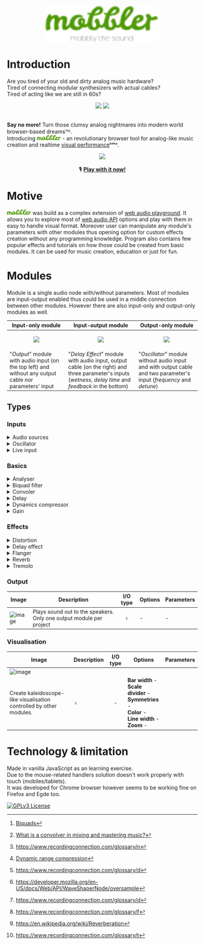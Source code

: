 <p align="center">
  <img src="/img/mobbler_animated.svg" width="300px" />
</p>

# Introduction

Are you tired of your old and dirty analog music hardware? <br>
Tired of connecting modular synthesizers with actual cables? <br>
Tired of acting like we are still in 60s?<br>
<div align="center">
 <img src="https://i.imgur.com/uripicq.jpg" height="250px"/>
  
 <img src="https://user-images.githubusercontent.com/1651451/142727918-165abe31-0d78-4c62-9a68-370ad509c238.png" height="250px"/>
</div>
<br/>

**Say no more!** Turn those clumsy analog nightmares into modern world browser-based dreamsᵀᴹ.<br>
Introducing <img src="/img/mobbler_word.svg" height="14px"/> - an revolutionary browser tool for analog-like music creation and realtime [visual performance](https://en.wikipedia.org/wiki/VJing)ᵇᵉᵗᵃ.
<div align="center">
<img src="https://user-images.githubusercontent.com/1651451/142727254-c605e95b-abd8-4084-aa79-d2510d038e0b.png" height="300px" />
</div>
  


<div align="center">
  
🎙️ **[Play with it now!](https://en.wikipedia.org/wiki/VJing)**
  
</div>

# Motive
<img src="/img/mobbler_word.svg" height="14px"/> was build as a complex extension of [web audio playground](https://github.com/cwilso/WebAudio). It allows you to explore most of [web audio API](https://www.w3.org/TR/webaudio/) options and play with them in easy to handle visual format. Moreover user can manipulate any module's parameters with other modules thus opening option for custom effects creation without any programming knowledge. Program also contains few popular effects and tutorials on how those could be created from basic modules. It can be used for music creation, education or just for fun. 

# Modules
Module is a single audio node with/without parameters. Most of modules are input-output enabled thus could be used in a middle connection between other modules. However there are also input-only and output-only modules as well.

| Input-only module  | Input-output module | Output-only module |
| ------------- | ------------- | ------------- |
| <p align="center"><img src="https://user-images.githubusercontent.com/1651451/142731494-aaa5d07e-0ce8-4fae-9fa1-a3a4d31a5829.png" width="125px"/></p> | <p align="center"><img src="https://user-images.githubusercontent.com/1651451/142731530-db56d58f-0e66-4fbb-8f1a-a2674b49f513.png" width="310px"/></p> | <p align="center"><img src="https://user-images.githubusercontent.com/1651451/142731517-2b826777-637e-4695-a4e5-3f4a19e09d7d.png" width="300px"></p>|
| "_Output_" module with audio input (on the top left) and without any output cable nor parameters' input | "_Delay Effect_" module with audio input, output cable (on the right) and three parameter's inputs (_wetness_, _delay time_ and _feedback_ in the bottom) | "_Oscillator_" module without audio input and with output cable and two parameter's input (_frequency_ and _detune_) |

## Types
### Inputs
<details><summary>Audio sources</summary>
<table>
  <tr>
    <td>
      <img src="https://user-images.githubusercontent.com/1651451/142734061-f2f0391c-80cd-4536-8c9c-25a873a0f1c8.png"/>
    </td>
    <td>
      Description:
        <ul>
          <li>Play any modern audio file or choose from already provided list</li>
        </ul>
      Input-output type:
        <ul>
          <li>Output</li>
        </ul>
      Options:
        <ul>
          <li><b>Loop</b>: enable sound looping</li>
          <li><b>Source</b>: list of loaded sounds</li>
        </ul>
      Parameters:
        <ul>
          <li><b>Playback rate</b>: increase the playback rate squeeze the sound wave into a smaller time window, which increases its frequency</li>
        </ul>
    </td>
  </tr>
</table>
    
| Image | Description | I/O type | Options | Parameters |   
| - | - | :-: | - | - |
|  | Play any modern audio file or choose from already provided list | ♂️ | **Loop**: enable sound looping <br> **Source**: list of loaded sounds | **Playback rate**: increase the playback rate squeeze the sound wave into a smaller time window, which increases its frequency |
  
</details>

<details><summary>Oscillator</summary>  
  
![image](https://user-images.githubusercontent.com/1651451/142731517-2b826777-637e-4695-a4e5-3f4a19e09d7d.png)
  
| Description | I/O type | Options | Parameters |   
| - | :-: | - | - |
 | Outputs a periodic waveform, such as a sine wave, square, sawtooth or triangle at various frequency | ♂️ | **Wave**: types of periodic wave | **Frequency**: Number of complete cycles a waveform makes in a second <br> **Detune**: Determine how much signal will be played out of tune |     
  
</details>

<details><summary>Live input</summary> 
  
| Image | Description | I/O type | Options | Parameters |   
| - | - | :-: | - | - |
| | Receives signal from microphone | ♂️ | - | - |   
  
</details>

### Basics
<details><summary>Analyser</summary>
  
| Image | Description | I/O type | Options | Parameters |   
| - | - | :-: | - | - |
| ![image](https://user-images.githubusercontent.com/1651451/142767526-7041bfe0-c10e-4865-8956-ddd75c4901e4.png)
 | Captures audio data in a certain frequency domain and then visualize it in a form of wave or frequency bars | ⚥ | **Type**: show data in sine wave or frequency bars form | - |   
  
</details>

<details><summary>Biquad filter</summary>  
  
| Image | Description | I/O type | Options | Parameters |   
| - | - | :-: | - | - |
| ![image](https://user-images.githubusercontent.com/1651451/142767534-9a52983d-065b-4eca-bd62-781bf866b7a5.png)
 | Second order [IIR](https://en.wikipedia.org/wiki/Infinite_impulse_response) filter. It is high enough order to be useful on its own, and - because of coefficient sensitivities in higher order filters - the biquad is often used as the basic building block for more complex filters[^biquad] | ⚥ | **Type**: filtering algorithm the node is implementing | **Frequency** <br> **Detune** <br> **Q** <br> **Gain**. <br> As every parameter got different meaning depand on filtering algorithm type check parameters' hint in live version for better description.
  
[^biquad]: [Biquads](https://www.earlevel.com/main/2003/02/28/biquads)
  
</details>

<details><summary>Convoler</summary>  
  
| Image | Description | I/O type | Options | Parameters |   
| - | - | :-: | - | - |
| ![image](https://user-images.githubusercontent.com/1651451/142767558-ccfc8341-2361-49e8-85f0-3f98ca81feb0.png)
 | Takes the sonic properties of a real world object (acoustic space, analogue gear etc) and applys those to a given signal to mimic the sound of the original device/space.[^1] | ⚥ | **[IR](https://en.wikipedia.org/wiki/Impulse_response)**: different types of preloaded IR <br> **Normalizer**: Apply a fixed amount of gain to audio so that the highest peak is set at the highest acceptable recording level.[^norm] | - |    
  
[^1]: [What is a convolver in mixing and mastering music?](https://www.quora.com/What-is-a-convolver-in-mixing-and-mastering-music/answer/Christopher-Carvalho-2)
[^norm]: https://www.recordingconnection.com/glossary/n  
</details>

<details><summary>Delay</summary>  
  
| Image | Description | I/O type | Options | Parameters |   
| - | - | :-: | - | - |
| ![image](https://user-images.githubusercontent.com/1651451/142767616-34e2f003-697e-470e-ae95-60ef1e7b3a8f.png)
 | Audio signal is recorded and then reproduced at a time delay | ⚥	| - | **Delay time**: number of seconds by which the signal will be delayed |

</details>

<details><summary>Dynamics compressor</summary>  
  
| Image | Description | I/O type | Options | Parameters |   
| - | - | :-: | - | - |
| ![image](https://user-images.githubusercontent.com/1651451/142767638-1086e53a-d271-4d82-acfd-0f5d859a6cf6.png)
 | Reduces the volume of loud sounds or amplifies quiet sounds, thus reducing or compressing an audio signal's [dynamic range](https://en.wikipedia.org/wiki/Dynamic_range)[^dyna] | ⚥ | - | **Threshold**: The level at which a dynamics processing unit will begin to change the gain of the incoming signal<br> **Knee**: Determines how abruptly or gradually compression begins once the sound level crosses the threshold<br> **Ratio**: The amount of gain reduction. Input level over this amount dB will be reduced by 1dB over the threshold<br> **Attack**: The point where the sound begins and increases in volume to its peak<br> **Release**: The rate at which the volume drops to zero as the sound stops playing|

[^dyna]: [Dynamic range compression](https://en.wikipedia.org/wiki/Dynamic_range_compression)
  
</details>

<details><summary>Gain</summary>  
  
| Image | Description | I/O type | Options | Parameters |   
| - | - | :-: | - | - |
| ![image](https://user-images.githubusercontent.com/1651451/142767762-d60a5f4b-9538-4c5e-8963-f6f1b3f09d8b.png)
 | Increases in audio signal strength | ⚥ | - | **Gain**: change in volume |     

</details>

### Effects
<details><summary>Distortion</summary>
  
| Image | Description | I/O type | Options | Parameters |   
| - | - | :-: | - | - |
| ![image](https://user-images.githubusercontent.com/1651451/142767851-c7c0d06b-030a-452a-94cc-68b8bcd0ecb7.png)
 | Deforms of a waveform at the output creating a distorted or "dirty" signal[^dist] | ⚥ | **Oversample value** - technique for creating more samples (up-sampling) before applying the distortion effect[^over] | - |   

[^dist]: https://www.recordingconnection.com/glossary/d   
[^over]: https://developer.mozilla.org/en-US/docs/Web/API/WaveShaperNode/oversample

</details>

<details><summary>Delay effect</summary>  
  
| Image | Description | I/O type | Options | Parameters |   
| - | - | :-: | - | - |
| ![image](https://user-images.githubusercontent.com/1651451/142731530-db56d58f-0e66-4fbb-8f1a-a2674b49f513.png) | Multi-node effects in which an audio signal is recorded, reproduced at a time delay, then mixed with the original (main different from "Delay" module), non-delayed signal to create a variety of effects[^delay] | ⚥ | - | **** - <br> **** - <br> **** -  |

[^delay]: https://www.recordingconnection.com/glossary/d
  
</details>

<details><summary>Flanger</summary>  
  
| Image | Description | I/O type | Options | Parameters |   
| - | - | :-: | - | - |
| ![image](https://user-images.githubusercontent.com/1651451/142768176-fde449f4-7a64-468a-9e78-81deb03b6749.png) | Blends the signal with a copy of that signal at a slight time delay, then modifying the delayed copy, creating a "swirling" sound[^flan] | ⚥ | - | **Delay time** - Number of seconds from input signal to be storage and play back <br> **Depth** - Length of the effect<br> **Feedback** - The return of a portion of the output signal back into delay loop <br> **Speed** - Frequency of oscillator that makes swirling sounds |

[^flan]: https://www.recordingconnection.com/glossary/f
  
</details>

<details><summary>Reverb</summary>
  
| Image | Description | I/O type | Options | Parameters |   
| - | - | :-: | - | - |
| | Creates persistence of sound after the sound is produced[^rev] | ⚥ | **[IR](https://en.wikipedia.org/wiki/Impulse_response) list** - different types of preloaded IR | **Dryness** - Loudness of signal without any signal processing<br> **Wetness** - Loudness of signal with full amount of an effect  |

[^rev]: https://en.wikipedia.org/wiki/Reverberation  
  
</details>

<details><summary>Tremolo</summary>  
  
| Image | Description | I/O type | Options | Parameters |   
| - | - | :-: | - | - |
| ![image](https://user-images.githubusercontent.com/1651451/142768515-475357c8-7651-4581-9bae-636e87baba31.png) | Makes a rapid shift in amplitue thus creating "shaking" musical effect[^tre]  | ⚥ | - | **Speed** - Frequency of oscillator that makes trembling effect  |

[^tre]: https://www.recordingconnection.com/glossary/t
  
</details>

### Output
| Image | Description | I/O type | Options | Parameters |   
| - | - | :-: | - | - |
| ![image](https://user-images.githubusercontent.com/1651451/142731494-aaa5d07e-0ce8-4fae-9fa1-a3a4d31a5829.png) | Plays sound out to the speakers. Only one output module per project | ♀️ | - | - |

### Visualisation
| Image | Description | I/O type | Options | Parameters |   
| - | - | :-: | - | - |
| ![image](https://user-images.githubusercontent.com/1651451/142768629-57dbc31b-2e6d-451f-b9ef-d433e6a5dd37.png)
 | Create kaleidoscope-like visualisation controlled by other modules. | ♀️ | - | **Bar width** - <br> **Scale divider** - <br> **Symmetries** - <br> **Color** - <br> **Line width** - <br> **Zoom** - |


# Technology & limitation
Made in vanilla JavaScript as an learning exercise. <br>
Due to the mouse-related handlers solution doesn't work properly with touch (mobiles/tablets). <br>
It was developed for Chrome browser however seems to be working fine on Firefox and Egde too.
  

[![GPLv3 License](https://img.shields.io/badge/License-GPL%20v3-yellow.svg)](https://opensource.org/licenses/)
